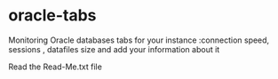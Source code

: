 # oracle-tabs
Monitoring Oracle databases
tabs for your instance :connection speed, sessions , datafiles size and add your information about it

Read the Read-Me.txt file
